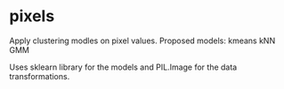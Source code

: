 # pixels
Apply clustering modles on pixel values.
Proposed models:
kmeans 
kNN
GMM

Uses sklearn library for the models and PIL.Image for the data transformations.
